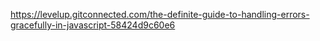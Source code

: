 https://levelup.gitconnected.com/the-definite-guide-to-handling-errors-gracefully-in-javascript-58424d9c60e6